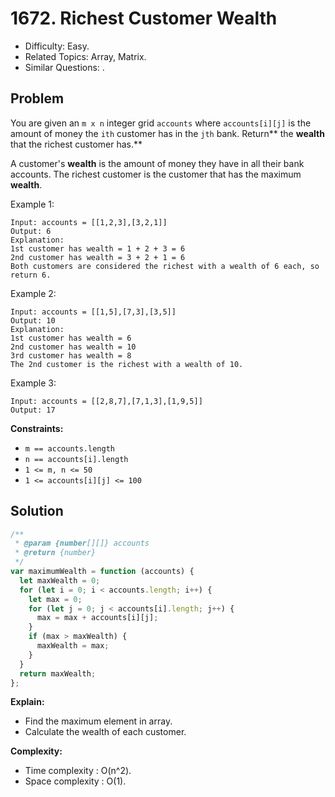 # 1672. Richest Customer Wealth

- Difficulty: Easy.
- Related Topics: Array, Matrix.
- Similar Questions: .

## Problem

You are given an `m x n` integer grid `accounts` where `accounts[i][j]` is the amount of money the `i​​​​​​​​​​​th​​​​` customer has in the `j​​​​​​​​​​​th`​​​​ bank. Return** the **wealth** that the richest customer has.**

A customer's **wealth** is the amount of money they have in all their bank accounts. The richest customer is the customer that has the maximum **wealth**.

Example 1:

```
Input: accounts = [[1,2,3],[3,2,1]]
Output: 6
Explanation:
1st customer has wealth = 1 + 2 + 3 = 6
2nd customer has wealth = 3 + 2 + 1 = 6
Both customers are considered the richest with a wealth of 6 each, so return 6.
```

Example 2:

```
Input: accounts = [[1,5],[7,3],[3,5]]
Output: 10
Explanation:
1st customer has wealth = 6
2nd customer has wealth = 10
3rd customer has wealth = 8
The 2nd customer is the richest with a wealth of 10.
```

Example 3:

```
Input: accounts = [[2,8,7],[7,1,3],[1,9,5]]
Output: 17
```

**Constraints:**

- `m == accounts.length`
- `n == accounts[i].length`
- `1 <= m, n <= 50`
- `1 <= accounts[i][j] <= 100`

## Solution

```javascript
/**
 * @param {number[][]} accounts
 * @return {number}
 */
var maximumWealth = function (accounts) {
  let maxWealth = 0;
  for (let i = 0; i < accounts.length; i++) {
    let max = 0;
    for (let j = 0; j < accounts[i].length; j++) {
      max = max + accounts[i][j];
    }
    if (max > maxWealth) {
      maxWealth = max;
    }
  }
  return maxWealth;
};
```

**Explain:**

- Find the maximum element in array.
- Calculate the wealth of each customer.

**Complexity:**

- Time complexity : O(n^2).
- Space complexity : O(1).
